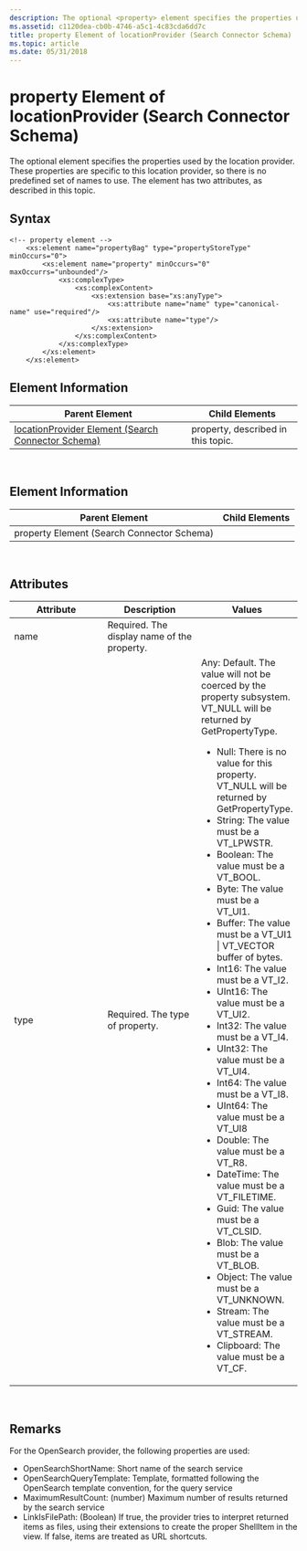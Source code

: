 ```yaml
---
description: The optional <property> element specifies the properties used by the location provider.
ms.assetid: c1120dea-cb0b-4746-a5c1-4c83cda6dd7c
title: property Element of locationProvider (Search Connector Schema)
ms.topic: article
ms.date: 05/31/2018
---
```


# property Element of locationProvider (Search Connector Schema)

The optional <property> element specifies the properties used by the location provider. These properties are specific to this location provider, so there is no predefined set of names to use. The <property> element has two attributes, as described in this topic.

## Syntax


```
<!-- property element -->
    <xs:element name="propertyBag" type="propertyStoreType" minOccurs="0">
        <xs:element name="property" minOccurs="0" maxOccurrs="unbounded"/>
            <xs:complexType>
                <xs:complexContent>
                    <xs:extension base="xs:anyType">
                        <xs:attribute name="name" type="canonical-name" use="required"/>
                        <xs:attribute name="type"/>
                    </xs:extension>
                </xs:complexContent>
            </xs:complexType>
        </xs:element>
    </xs:element>
```



## <property> Element Information



| Parent Element                                                                                 | Child Elements                     |
|------------------------------------------------------------------------------------------------|------------------------------------|
| [locationProvider Element (Search Connector Schema)](search-schema-sconn-locationprovider.md) | property, described in this topic. |



 

## <property> Element Information



| Parent Element                             | Child Elements |
|--------------------------------------------|----------------|
| property Element (Search Connector Schema) |                |



 

## <property> Attributes



<table>
<colgroup>
<col style="width: 33%" />
<col style="width: 33%" />
<col style="width: 33%" />
</colgroup>
<thead>
<tr class="header">
<th>Attribute</th>
<th>Description</th>
<th>Values</th>
</tr>
</thead>
<tbody>
<tr class="odd">
<td>name</td>
<td>Required. The display name of the property.</td>
<td> </td>
</tr>
<tr class="even">
<td>type</td>
<td>Required. The type of property.</td>
<td>Any: Default. The value will not be coerced by the property subsystem. VT_NULL will be returned by GetPropertyType.
<ul>
<li>Null: There is no value for this property. VT_NULL will be returned by GetPropertyType.</li>
<li>String: The value must be a VT_LPWSTR.</li>
<li>Boolean: The value must be a VT_BOOL.</li>
<li>Byte: The value must be a VT_UI1.</li>
<li>Buffer: The value must be a VT_UI1 | VT_VECTOR buffer of bytes.</li>
<li>Int16: The value must be a VT_I2.</li>
<li>UInt16: The value must be a VT_UI2.</li>
<li>Int32: The value must be a VT_I4.</li>
<li>UInt32: The value must be a VT_UI4.</li>
<li>Int64: The value must be a VT_I8.</li>
<li>UInt64: The value must be a VT_UI8</li>
<li>Double: The value must be a VT_R8.</li>
<li>DateTime: The value must be a VT_FILETIME.</li>
<li>Guid: The value must be a VT_CLSID.</li>
<li>Blob: The value must be a VT_BLOB.</li>
<li>Object: The value must be a VT_UNKNOWN.</li>
<li>Stream: The value must be a VT_STREAM.</li>
<li>Clipboard: The value must be a VT_CF.</li>
</ul></td>
</tr>
</tbody>
</table>



 

## Remarks

For the OpenSearch provider, the following properties are used:

-   OpenSearchShortName: Short name of the search service
-   OpenSearchQueryTemplate: Template, formatted following the OpenSearch template convention, for the query service
-   MaximumResultCount: (number) Maximum number of results returned by the search service
-   LinkIsFilePath: (Boolean) If true, the provider tries to interpret returned items as files, using their extensions to create the proper ShellItem in the view. If false, items are treated as URL shortcuts.

 

 



